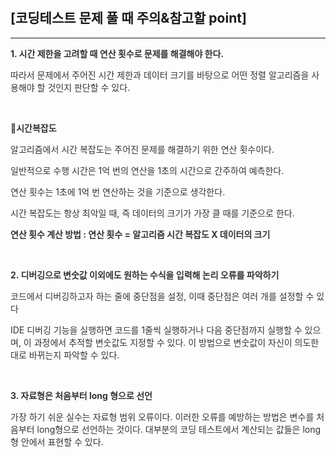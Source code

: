 <p data-ke-size="size16">&nbsp;</p>
<h2 data-ke-size="size20"><b>[코딩테스트 문제 풀 때 주의&amp;참고할 point]</b></h2>
<div class="moreless-content">
<hr contenteditable="false" data-ke-type="horizontalRule" data-ke-style="style6" />
  <p style="color: #333333; text-align: start;" data-ke-size="size16"><b>1. 시간 제한을 고려할 때<span>&nbsp;</span>연산 횟수로 문제를 해결해야 한다.</b></p>
<p style="color: #333333; text-align: start;" data-ke-size="size16">따라서 문제에서 주어진 시간 제한과 데이터 크기를 바탕으로 어떤 정렬 알고리즘을 사용해야 할 것인지 판단할 수 있다.</p>
<p style="color: #333333; text-align: start;" data-ke-size="size16">&nbsp;</p>
<p style="color: #333333; text-align: start;" data-ke-size="size16"><b>🔑시간복잡도</b></p>
<p style="color: #333333; text-align: start;" data-ke-size="size16">알고리즘에서 시간 복잡도는 주어진 문제를 해결하기 위한 연산 횟수이다.</p>
<p style="color: #333333; text-align: start;" data-ke-size="size16">일반적으로 수행 시간은 1억 번의 연산을 1초의 시간으로 간주하여 예측한다.</p>
<p style="color: #333333; text-align: start;" data-ke-size="size16">연산 횟수는 1초에 1억 번 연산하는 것을 기준으로 생각한다.</p>
<p style="color: #333333; text-align: start;" data-ke-size="size16">시간 복잡도는 항상 최악일 때, 즉 데이터의 크기가 가장 클 때를 기준으로 한다.</p>
<p style="color: #333333; text-align: start;" data-ke-size="size16"><b>연산 횟수 계산 방법 : 연산 횟수 = 알고리즘 시간 복잡도 X 데이터의 크기</b></p>
<p style="color: #333333; text-align: start;" data-ke-size="size16">&nbsp;</p>
<p style="color: #333333; text-align: start;" data-ke-size="size16"><b>2. 디버깅으로 변숫값 이외에도 원하는 수식을 입력해 논리 오류를 파악하기</b></p>
<p style="color: #333333; text-align: start;" data-ke-size="size16">코드에서 디버깅하고자 하는 줄에 중단점을 설정, 이때 중단점은 여러 개를 설정할 수 있다</p>
<p style="color: #333333; text-align: start;" data-ke-size="size16">IDE 디버깅 기능을 실행하면 코드를 1줄씩 실행하거나 다음 중단점까지 실행할 수 있으며, 이 과정에서 추적할 변숫값도 지정할 수 있다. 이 방법으로 변숫값이 자신이 의도한 대로 바뀌는지 파악할 수 있다.</p>
<p style="color: #333333; text-align: start;" data-ke-size="size16">&nbsp;</p>
<p style="color: #333333; text-align: start;" data-ke-size="size16"><b>3. 자료형은 처음부터 long 형으로 선언</b></p>
<p style="color: #333333; text-align: start;" data-ke-size="size16">가장 하기 쉬운 실수는 자료형 범위 오류이다. 이러한 오류를 예방하는 방법은 변수를 처음부터 long형으로 선언하는 것이다. 대부분의 코딩 테스트에서 계산되는 값들은 long형 안에서 표현할 수 있다.</p>
</div>
</div>
